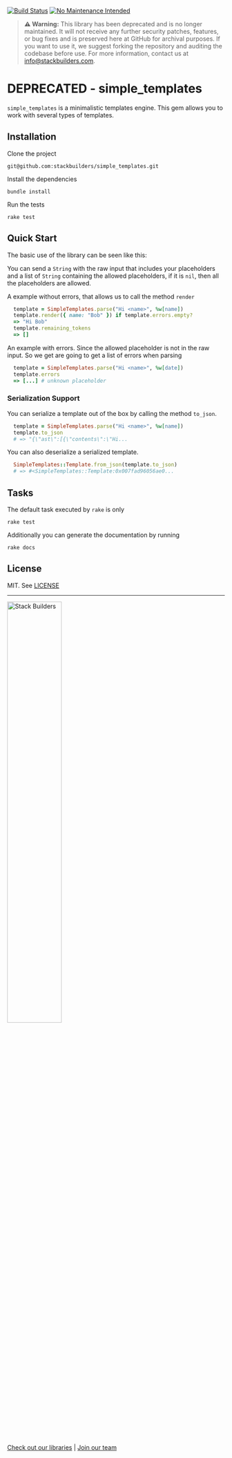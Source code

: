 [![Build Status](https://travis-ci.org/stackbuilders/simple_templates.svg?branch=master)](https://travis-ci.org/stackbuilders/simple_templates)
[![No Maintenance Intended](http://unmaintained.tech/badge.svg)](http://unmaintained.tech/)

> **⚠️ Warning:** This library has been deprecated and is no longer maintained. It will not receive any further security patches, features, or bug fixes and is preserved here at GitHub for archival purposes. If you want to use it, we suggest forking the repository and auditing the codebase before use. For more information, contact us at info@stackbuilders.com.

# DEPRECATED - simple_templates

`simple_templates` is a minimalistic templates engine. This gem allows you to
work with several types of templates.

## Installation

Clone the project

```
git@github.com:stackbuilders/simple_templates.git
```

Install the dependencies

```
bundle install
```

Run the tests

```
rake test
```

## Quick Start

The basic use of the library can be seen like this:

You can send a `String` with the raw input that includes your placeholders and
a list of `String` containing the allowed placeholders, if it is `nil`, then all
the placeholders are allowed.

A example without errors, that allows us to call the method `render`

```ruby
  template = SimpleTemplates.parse("Hi <name>", %w[name])
  template.render({ name: "Bob" }) if template.errors.empty?
  => "Hi Bob"
  template.remaining_tokens
  => []
```

An example with errors. Since the allowed placeholder is not in the raw input.
So we get are going to get a list of errors when parsing

```ruby
  template = SimpleTemplates.parse("Hi <name>", %w[date])
  template.errors
  => [...] # unknown placeholder
```

### Serialization Support

You can serialize a template out of the box by calling the method `to_json`.

```ruby
  template = SimpleTemplates.parse("Hi <name>", %w[name])
  template.to_json
  # => "{\"ast\":[{\"contents\":\"Hi...
```

You can also deserialize a serialized template.

```ruby
  SimpleTemplates::Template.from_json(template.to_json)
  # => #<SimpleTemplates::Template:0x007fad96056ae0...
```

## Tasks

The default task executed by `rake` is only

```
rake test
```

Additionally you can generate the documentation by running

```
rake docs
```

## License

MIT. See [LICENSE](https://github.com/stackbuilders/simple_templates/blob/master/LICENSE)

---
<img src="https://cdn.stackbuilders.com/media/images/Sb-supports.original.png" alt="Stack Builders" width="50%"></img>  
[Check out our libraries](https://github.com/stackbuilders/) | [Join our team](https://www.stackbuilders.com/join-us/)
